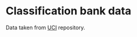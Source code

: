 # Classification bank data
Data taken from [UCI](https://archive.ics.uci.edu/dataset/222/bank+marketing) repository.
